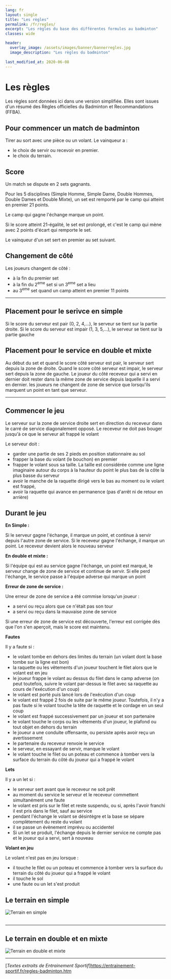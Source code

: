 ```yaml
---
lang: fr
layout: single
title: "Les règles"
permalink: /fr/regles/
excerpt: "Les règles du base des différentes formules au badminton"
classes: wide

header:
  overlay_image: /assets/images/banner/bannerregles.jpg  
  image_description: "Les règles du badminton"
  
last_modified_at: 2020-06-08
---
```



Les règles 
===========

Les règles sont données ici dans une version simplifiée. Elles sont issues d'un résumé des Règles officielles du Badminton et Recommandations (FFBA).  

## Pour commencer un match de badminton ##   


Tirer au sort avec une pièce ou un volant. Le vainqueur a :

+ le choix de servir ou recevoir en premier.
+ le choix du terrain.



## Score ##  

Un match se dispute en 2 sets gagnants.  

Pour les 5 disciplines (Simple Homme, Simple Dame, Double Hommes, Double Dames et Double Mixte), un set est remporté par le camp qui atteint en premier 21 points.  

Le camp qui gagne l'échange marque un point.  

Si le score atteint 21-égalité, le set est prolongé, et c'est le camp qui mène avec 2 points d'écart qui remporte le set.  
 
Le vainqueur d'un set sert en premier au set suivant.  

## Changement de côté ##  

Les joueurs changent de côté :

+ à la fin du premier set
+ à la fin du 2<sup>eme</sup> set si un 3<sup>eme</sup> set a lieu
+ au 3<sup>eme</sup> set quand un camp atteint en premier 11 points


--------------------

## Placement pour le serivce en simple ## 

Si le score du serveur est pair (0, 2, 4,...), le serveur se tient sur la partie droite.
Si le score du serveur est impair (1, 3, 5,...), le serveur se tient sur la partie gauche

## Placement pour le service en double et mixte ##

Au début du set et quand le score côté serveur est pair, le serveur sert depuis la zone de droite.
Quand le score côté serveur est impair, le serveur sert depuis la zone de gauche.
Le joueur du côté receveur qui a servi en dernier doit rester dans la même zone de service depuis laquelle il a servi en dernier.
les joueurs ne changent de zone de service que lorsqu'ils marquent un point en tant que serveur.  

-------------------------


## Commencer le jeu ##  

Le serveur sur la zone de service droite sert en direction du receveur dans le carré de service diagonalement opposé. Le receveur ne doit pas bouger jusqu'à ce que le serveur ait frappé le volant

Le serveur doit :

+ garder une partie de ses 2 pieds en position stationnaire au sol
+ frapper la base du volant (le bouchon) en premier
+ frapper le volant sous sa taille. La taille est considérée comme une ligne imaginaire autour du corps à la hauteur du point le plus bas de la côte la plus basse du serveur
+ avoir le manche de la raquette dirigé vers le bas au moment ou le volant est frappé,
+ avoir la raquette qui avance en permanence (pas d'arrêt ni de retour en arrière)


## Durant le jeu ## 

**En Simple :**

Si le serveur gagne l'échange, il marque un point, et continue à servir depuis l'autre zone de service.
Si le receveur gagne l'échange, il marque un point. Le receveur devient alors le nouveau serveur

**En double et mixte :**

Si l'équipe qui est au service gagne l'échange, un point est marqué, le serveur change de zone de service et continue de servir. Si elle perd l'échange, le service passe à l'équipe adverse qui marque un point

**Erreur de zone de service :**

Une erreur de zone de service a été commise lorsqu'un joueur :

+ a servi ou reçu alors que ce n'était pas son tour
+ a servi ou reçu dans la mauvaise zone de service

Si une erreur de zone de service est découverte, l'erreur est corrigée dès que l'on s'en aperçoit, mais le score est maintenu.

**Fautes**

Il y a faute si :

+ le volant tombe en dehors des limites du terrain (un volant dont la base tombe sur la ligne est bon)
+ la raquette ou les vêtements d'un joueur touchent le filet alors que le volant est en jeu
+ le joueur frappe le volant au dessus du filet dans le camp adverse (on peut toutefois, suivre le volant par-dessus le filet avec sa raquette au cours de l'exécution d'un coup)
+ le volant est porté puis lancé lors de l'exécution d'un coup
+ le volant est frappé 2 fois de suite par le même joueur. Toutefois, il n'y a pas faute si le volant touche la tête de raquette et le cordage en un seul coup
+ le volant est frappé successivement par un joueur et son partenaire
+ le volant touche le corps ou les vêtements d'un joueur, le plafond ou tout objet en dehors du terrain
+ le joueur a une conduite offensante, ou persiste après avoir reçu un avertissement
+ le partenaire du receveur renvoie le service
+ le serveur, en essayant de servir, manque le volant
+ le volant touche le filet ou un poteau et commence à tomber vers la surface du terrain du côté du joueur qui a frappé le volant  

**Lets**

Il y a un let si :

+ le serveur sert avant que le receveur ne soit prêt
+ au moment du service le serveur et le receveur commettent simultanément une faute
+ le volant est pris sur le filet et reste suspendu, ou si, après l'avoir franchi il est pris dans le filet, sauf au service
+ pendant l'échange le volant se désintègre et la base se sépare complètement du reste du volant
+ il se passe un évènement imprévu ou accidentel
+ Si un let se produit, l'échange depuis le dernier service ne compte pas et le joueur qui a servi, sert à nouveau

**Volant en jeu**  

Le volant n'est pas en jeu lorsque :

+ il touche le filet ou un poteau et commence à tomber vers la surface du terrain du côté du joueur qui a frappé le volant
+ il touche le sol
+ une faute ou un let s'est produit


## Le terrain en simple   

![Terrain en simple](/badminton/assets/images/pages/terrainsimple.jpg)  
​

---------------------  


## Le terrain en double et en mixte


![Terrain en double et mixte](/badminton/assets/images/pages/terraindoublemixte.jpg)  

--------------------- 

[*Textes extraits de Entrainement Sportif*]https://entrainement-sportif.fr/regles-badminton.htm












